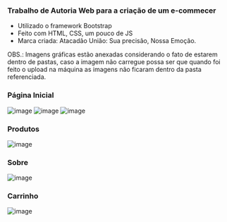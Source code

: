 ### Trabalho de Autoria Web para a criação de um e-commecer 
- Utilizado o framework Bootstrap
- Feito com HTML, CSS, um pouco de JS
- Marca criada: Atacadão União: Sua precisão, Nossa Emoção.

OBS.: Imagens gráficas estão anexadas considerando o fato de estarem dentro de pastas, caso a imagem não carregue possa ser que quando foi feito o upload na máquina as imagens não ficaram dentro da pasta referenciada.

### Página Inicial
![image](https://github.com/Laura-rosce/Atacadao_Uniao.web/assets/93408918/16e355de-f22b-4f91-8dd5-d240fa56aa14)
![image](https://github.com/Laura-rosce/Atacadao_Uniao.web/assets/93408918/4912a568-7753-4131-af77-db62ad618f06)
![image](https://github.com/Laura-rosce/Atacadao_Uniao.web/assets/93408918/664f02b4-dca8-4810-b0d3-a89301ec3f1f)


### Produtos
![image](https://github.com/Laura-rosce/Atacadao_Uniao.web/assets/93408918/dccc22d9-8a54-44dd-9b1a-33eead76eb93)


### Sobre
![image](https://github.com/Laura-rosce/Atacadao_Uniao.web/assets/93408918/cbd9dfcd-38e2-4613-b17d-5c6ff7da6a7a)

### Carrinho
![image](https://github.com/Laura-rosce/Atacadao_Uniao.web/assets/93408918/d2c6233e-90b2-4b81-96c0-23436b013629)

